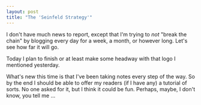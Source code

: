 ```yaml
---
layout: post
title: "The 'Seinfeld Strategy'"
---
```

I don't have much news to report, except that I'm trying to *not* "break the chain" by blogging every day for a week, a month, or however long. Let's see how far it will go. 

Today I plan to finish or at least make some headway with that logo I mentioned yesterday.

What's new this time is that I've been taking notes every step of the way. So by the end I should be able to offer my readers (if I have any) a tutorial of sorts. No one asked for it, but I think it could be fun. Perhaps, maybe, I don't know, you tell me ...




